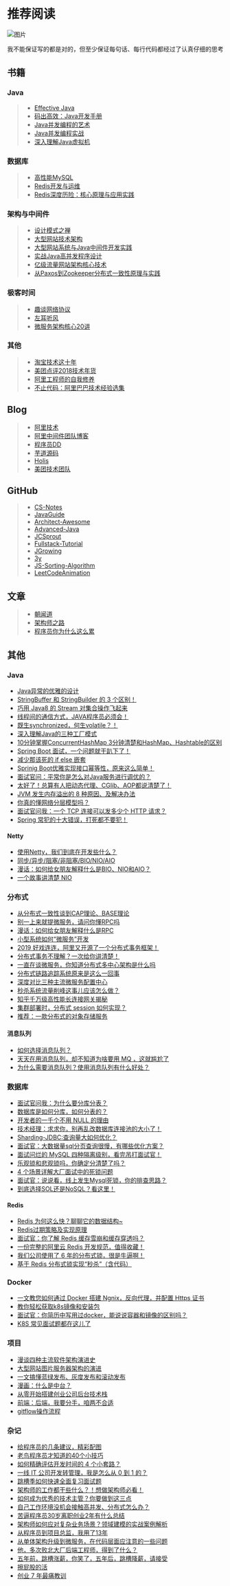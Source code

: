 # 推荐阅读

![图片](https://cdn.jsdelivr.net/gh/wliduo/CDN@master/2019/11/20191120003.jpg)

我不能保证写的都是对的，但至少保证每句话、每行代码都经过了认真仔细的思考

## 书籍

### Java

>- [Effective Java](<https://book.douban.com/subject/3360807/>)
>- [码出高效：Java开发手册](<https://book.douban.com/subject/30333948/>)
>- [Java并发编程的艺术](<https://book.douban.com/subject/26591326/>)
>- [Java并发编程实战](<https://book.douban.com/subject/10484692/>)
>- [深入理解Java虚拟机](<https://book.douban.com/subject/24722612/>)

### 数据库

>- [高性能MySQL](<https://book.douban.com/subject/23008813/>)
>- [Redis开发与运维](<https://book.douban.com/subject/26971561/>)
>- [Redis深度历险：核心原理与应用实践](<https://book.douban.com/subject/30386804/>)

### 架构与中间件

>- [设计模式之禅](<https://book.douban.com/subject/4260618/>)
>- [大型网站技术架构](<https://book.douban.com/subject/25723064/>)
>- [大型网站系统与Java中间件开发实践](<https://book.douban.com/subject/25867042/>)
>- [实战Java高并发程序设计](<https://book.douban.com/subject/26663605/>)
>- [亿级流量网站架构核心技术](<https://book.douban.com/subject/26999243/>)
>- [从Paxos到Zookeeper分布式一致性原理与实践](<https://book.douban.com/subject/26292004/>)

### 极客时间

>- [趣谈网络协议](<https://time.geekbang.org/column/intro/85>)
>- [左耳听风](<https://time.geekbang.org/column/intro/48>)
>- [微服务架构核心20讲](<https://time.geekbang.org/course/intro/66>)

### 其他

>- [淘宝技术这十年](<https://book.douban.com/subject/24335672/>)
>- [美团点评2018技术年货](<https://tech.meituan.com/2019/01/25/present-by-tech-team-2019.html>)
>- [阿里工程师的自我修养](https://files.alicdn.com/tpsservice/aa41200ed68fa4467b0a2a8aacdd941e.pdf?spm=a2c6h.12873639.0.0.fc6bfe17TJ72Tq&file=aa41200ed68fa4467b0a2a8aacdd941e.pdf)
>- [不止代码：阿里巴巴技术经验选集](<https://102.alibaba.com/downloadFile.do?file=1530517140411/Codelife.pdf>)

## Blog

>- [阿里技术](<https://102.alibaba.com/tech/index/>)
>- [阿里中间件团队博客](<http://jm.taobao.org/>)
>- [程序员DD](<http://blog.didispace.com/>)
>- [芋道源码](<http://www.iocoder.cn/>)
>- [Holis](<http://www.hollischuang.com/>)
>- [美团技术团队](<https://tech.meituan.com/>)

## GitHub

>* [CS-Notes](https://github.com/CyC2018/CS-Notes)
>* [JavaGuide](https://github.com/Snailclimb/JavaGuide)
>* [Architect-Awesome](<https://github.com/xingshaocheng/architect-awesome>)
>* [Advanced-Java](https://github.com/doocs/advanced-java)
>* [JCSprout](https://github.com/crossoverJie/JCSprout)
>* [Fullstack-Tutorial](https://github.com/frank-lam/fullstack-tutorial)
>* [JGrowing](https://github.com/javagrowing/JGrowing)
>* [3y](https://github.com/ZhongFuCheng3y/3y)
>* [JS-Sorting-Algorithm](https://github.com/hustcc/JS-Sorting-Algorithm)
>* [LeetCodeAnimation](https://github.com/MisterBooo/LeetCodeAnimation)

## 文章

>- [朝闻道](<http://wuwenliang.net>)
>- [架构师之路](<https://www.w3cschool.cn/architectroad>)
>- [程序员你为什么这么累](https://xwjie.github.io/rule)

## 其他

### Java

* [Java异常的优雅的设计](https://mp.weixin.qq.com/s/6uqLVWGeK1adaPu45qCjUg)
* [StringBuffer 和 StringBuilder 的 3 个区别！](https://mp.weixin.qq.com/s/Eeb9wa0DfUs9U5snahAJZQ)
* [巧用 Java8 的 Stream 对集合操作飞起来](https://mp.weixin.qq.com/s/RNPI_4Egcn6CcSkmU1o6IA)
* [线程间的通信方式，JAVA程序员必须会！](https://mp.weixin.qq.com/s/UKOTWobqdfsm2ORXbuz6bg)
* [既生synchronized，何生volatile？！](https://mp.weixin.qq.com/s/qxVSk6OnUrNYA6y0ESmCuQ)
* [深入理解Java的三种工厂模式](https://mp.weixin.qq.com/s/3R42RC26wRq-xscuNEHc6g)
* [10分钟掌握ConcurrentHashMap 3分钟清楚和HashMap、Hashtable的区别](https://mp.weixin.qq.com/s/n_CHniB0zWaEIEticCLkwQ)
* [Spring Boot 面试，一个问题就干趴下了！](https://mp.weixin.qq.com/s/Yd9yuAJLS2yWtSF09Xk1Gw)
* [减少那该死的 if else 嵌套](https://mp.weixin.qq.com/s/-PtYPDneUVQwne9Fo7yd3A)
* [Sprinig Boot优雅实现接口幂等性，原来这么简单！](https://mp.weixin.qq.com/s/6EGJOvaGnDPZ8yqp4cHgwA)
* [面试官问：平常你是怎么对Java服务进行调优的？](https://mp.weixin.qq.com/s/n8r0qO08BINqdassgYuF1Q)
* [太好了！总算有人把动态代理、CGlib、AOP都说清楚了！](https://mp.weixin.qq.com/s/ZwfUl3HCkcAp4KczOuS5ig)
* [JVM 发生内存溢出的 8 种原因、及解决办法](https://mp.weixin.qq.com/s/olulPf-BLhrWD18c2BLxhg)
* [你真的懂网络分层模型吗？](https://mp.weixin.qq.com/s/Y7LVHOLQAUdxqD_SdWAzHA)
* [面试官问我：一个 TCP 连接可以发多少个 HTTP 请求？](https://mp.weixin.qq.com/s/ZAe-668Bus4i-6fYLpxt2g)
* [Spring 常犯的十大错误，打死都不要犯！](https://mp.weixin.qq.com/s/jTN_z8JQ4Xb0krLDtfEthg)

#### Netty

- [使用Netty，我们到底在开发些什么？](https://mp.weixin.qq.com/s/ASvZc3Spj2SRIzRu1acP1g)
- [同步/异步/阻塞/非阻塞/BIO/NIO/AIO](https://mp.weixin.qq.com/s/e-HPyBtQ1zlcKXnFu8ADog)
- [漫话：如何给女朋友解释什么是BIO、NIO和AIO？](https://mp.weixin.qq.com/s/ssupzQYKmm0ctY0Tyw8lIQ)
- [一个故事讲清楚 NIO](https://mp.weixin.qq.com/s/91uEPjVgBRGVEGzTEWglww)

### 分布式

* [从分布式一致性谈到CAP理论、BASE理论](https://www.cnblogs.com/xrq730/p/4944768.html)
* [别一上来就提微服务，请问你懂RPC吗](https://mp.weixin.qq.com/s/fC1tFVwSrp4mA_Ar25ig8A)
* [漫话：如何给女朋友解释什么是RPC](https://mp.weixin.qq.com/s/hANQd7HZGsJdIuzg5vDXGg)
* [小型系统如何“微服务”开发](https://mp.weixin.qq.com/s/yxCKTspIqkMbrxPPTRdxgg)
* [2019 好戏连连，阿里又开源了一个分布式事务框架！](https://mp.weixin.qq.com/s/RdQb3tppc-3q1BwyZcJK9A)
* [分布式事务不理解？一次给你讲清楚！](https://mp.weixin.qq.com/s/qn_9Jc8Qo7PWT5_G_qm5xQ)
* [一直在谈微服务，你知道分布式多中心架构是什么吗](https://mp.weixin.qq.com/s/cs6x0Drguiku6JFajTWd-Q)
* [分布式链路追踪系统原来是这么一回事](https://mp.weixin.qq.com/s/vhIkS0wBGSeJxnJGeg8Mug)
* [深度对比三种主流微服务配置中心](https://mp.weixin.qq.com/s/RKQJ6ybeE6WfdZpMC-GvQw)
* [秒杀系统流量削峰这事儿应该怎么做？](https://mp.weixin.qq.com/s/O3nDBiF4gduVVNXo2YxeoA)
* [知乎千万级高性能长连接网关揭秘](https://mp.weixin.qq.com/s/W1Xs95ne49VST1Pr1a4j_g)
* [集群部署时，分布式 session 如何实现？](https://mp.weixin.qq.com/s/9UU1qwbJnUdkuEYFwpaHHQ)
* [推荐：一款分布式的对象存储服务](https://mp.weixin.qq.com/s?__biz=Mzg3MTExMTQ5Nw==&mid=2247484445&amp;idx=1&amp;sn=3e913694f5d2424599c108094d0d54a6&source=41#wechat_redirect)

#### 消息队列

* [如何选择消息队列？](https://mp.weixin.qq.com/s/wTkwJXlNr5CaI7uRntJ42A)
* [天天在用消息队列，却不知道为啥要用 MQ ，这就尴尬了](https://mp.weixin.qq.com/s/2998ryj46sLNbAsK4IwZXA)
* [为什么需要消息队列？使用消息队列有什么好处？](https://mp.weixin.qq.com/s/V1q12fSNETUS0cPpywk77A)

### 数据库

* [面试官问我：为什么要分库分表？](https://mp.weixin.qq.com/s/BdycC4S8bE-myhsvNC8MlQ)
* [数据库是如何分库，如何分表的？](https://mp.weixin.qq.com/s/yAI3iSITpl0N8pgXZ1O1dw)
* [开发者的一千个不用 NULL 的理由](https://mp.weixin.qq.com/s/gVkKAOl7dwx8_lm11EX_iw)
* [技术经理：求求你，别再乱改数据库连接池的大小了！](https://mp.weixin.qq.com/s/Ucp1eXc0CVbFmbvMdmEjkw)
* [Sharding-JDBC:查询量大如何优化？](https://mp.weixin.qq.com/s/kp2lJHpTMz4bDWkJYjVbOQ)
* [面试官：大数据量sql分页查询很慢，有哪些优化方案？](https://mp.weixin.qq.com/s/LqF4rDQ8Sjijvls2VMg8Eg)
* [面试问烂的 MySQL 四种隔离级别，看完吊打面试官！](https://mp.weixin.qq.com/s/zy-u_kuFmohbjpRFaBYZUQ)
* [乐观锁和悲观锁吗，你确定分清楚了吗？](https://mp.weixin.qq.com/s/PEQL2SHH8SsvIiVSPFa17A)
* [4 个场景详解大厂面试中的死锁问题](https://mp.weixin.qq.com/s/t49aLTN9w-1qNg5_EKpNzA)
* [面试官：说说看，线上发生Mysql死锁，你的排查思路？](https://mp.weixin.qq.com/s/iWDZOWkzQSBL09oSTxKcJQ)
* [到底选择SOL还是NoSQL？看这里！](https://mp.weixin.qq.com/s/i0NuSR0oxwRTcrAGrP3F2A)

#### Redis

* [Redis 为何这么快？聊聊它的数据结构~](https://mp.weixin.qq.com/s/69xl2yU4B97aQIn1k_Lwqw)
* [Redis过期策略及实现原理](https://mp.weixin.qq.com/s/FIMDOksAej5uqxT1YksyxA)
* [面试官：你了解 Redis 缓存雪崩和缓存穿透吗？](https://mp.weixin.qq.com/s/AeaRp0Cf2LWk8-EVjfyVWg)
* [一份完整的阿里云 Redis 开发规范，值得收藏！](https://mp.weixin.qq.com/s/mApQ9Zumy7H7FTWy9dRung)
* [我们公司使用了 6 年的分布式锁，很是牛逼啊！](https://mp.weixin.qq.com/s/WPpyhCd9jXwtP6Be1_nEdg)
* [基于 Redis 分布式锁实现“秒杀”（含代码）](https://mp.weixin.qq.com/s/fzxKSeYtJDTVh_0v-1wDhA)

### Docker

* [一文教您如何通过 Docker 搭建 Ngnix，反向代理，并配置 Https 证书](https://mp.weixin.qq.com/s/dFul5DfEJUbdvmI9_cMnWA)
* [教你轻松获取k8s镜像和安装包](https://mp.weixin.qq.com/s/LkZMXKD8boalDSwjDi3Q9w)
* [面试官：你简历中写用过docker，能说说容器和镜像的区别吗？](https://mp.weixin.qq.com/s/IoOtDWyL917_JYCm381_nQ)
* [K8S 常见面试题都在这儿了](https://mp.weixin.qq.com/s/JQ4URbfISMiCBTjW-0zowA)

### 项目

* [漫谈四种主流软件架构演进史](https://mp.weixin.qq.com/s/zlqzM08yOwapOXT_6rYqFw)
* [大型网站图片服务器架构的演进](https://mp.weixin.qq.com/s/JuY0ceCrabnnbswbJE_4QA)
* [一文搞懂蓝绿发布、灰度发布和滚动发布](https://mp.weixin.qq.com/s/f4yITtazEsumRWYhMelZog)
* [漫画：什么是中台？](https://mp.weixin.qq.com/s/rF7_xJBq4NJP6CmkW3HPpQ)
* [从零开始搭建创业公司后台技术栈](https://mp.weixin.qq.com/s/7MjHsDtNVQ2qTFPhjKUbbg)
* [前端：后端，我要分手，咱两不合适](https://mp.weixin.qq.com/s/xYtO_D46nVfRpCYgykVMGg)
* [gitflow操作流程](https://mp.weixin.qq.com/s?__biz=Mzg3MTExMTQ5Nw==&mid=2247484437&amp;idx=1&amp;sn=794ebd6dc8bcd0390a8ef2592a4af89d&source=41#wechat_redirect)

### 杂记

* [给程序员的几条建议，精彩配图](https://mp.weixin.qq.com/s/AjscejPieCYik7ORMCgH7A)
* [老鸟程序员才知道的40个小技巧](https://mp.weixin.qq.com/s/gedyKtWuYmeKdVIzgLjy-Q)
* [如何精确评估开发时间的 4 个小套路？](https://mp.weixin.qq.com/s/c9yxJDQaeT6FQjD-nBp2NQ)
* [一线 IT 公司开发转管理，我是怎么从 0 到 1 的？](https://mp.weixin.qq.com/s/a8w3LlUl1MErPgyd6Iwzxw)
* [跳槽季如何快速全面复习面试题](https://mp.weixin.qq.com/s/0qDyHlIuaDV24I8CXXhu6Q)
* [架构师的工作都干些什么？！想做架构师必看！](https://mp.weixin.qq.com/s/B3bTVeOZRYov5POlVYlTBQ)
* [如何成为优秀的技术主管？你要做到这三点](https://mp.weixin.qq.com/s/QIxdNldzEgX0d8jR1bgjSw)
* [自己工作环境没机会接触高并发、分布式怎么办？](https://mp.weixin.qq.com/s/ua_RqxhyVa9Qx8tzNP4TVA)
* [苦逼程序员30岁离职创业2年有什么总结](https://mp.weixin.qq.com/s/v8cJC7pU7FnQMpdvJyQ18A)
* [架构师如何应对复杂业务场景？领域建模的实战案例解析](https://mp.weixin.qq.com/s/pKNtxx2fos3syKt7YeerlQ)
* [从程序员到项目总监，我用了13年](https://mp.weixin.qq.com/s/9Q_28Ik42i9Zm3o7nwQtsA)
* [从单体架构升级到微服务，在代码层面应注意的一些问题](https://mp.weixin.qq.com/s/y9_Chrkt50XrcUY9OuxwYg)
* [他，多次败北大厂后端工程师，得到了什么？](https://mp.weixin.qq.com/s/AF_J3RlDcsNUOv3UfnXCyQ)
* [五年前，跳槽涨薪，你笑了，五年后，跳槽降薪，请接受](https://mp.weixin.qq.com/s/-JK2ZaZkKi1Tw6JXX7EUbw)
* [擦屁股的活](https://mp.weixin.qq.com/s/KfWXR7zrx9AYuF0lqPPS3A)
* [创业 7 年最痛教训](https://mp.weixin.qq.com/s/fzX5FEme7t4DsiSAfZpbzA)
